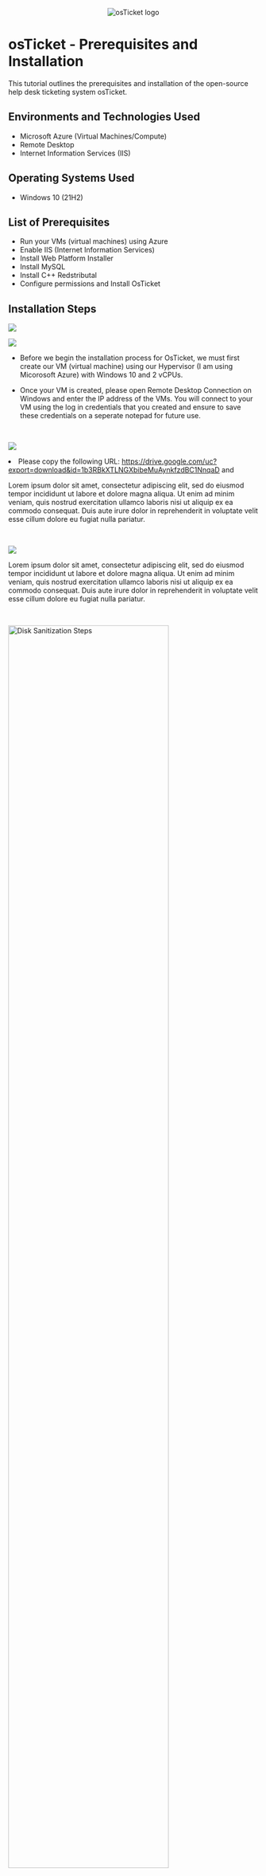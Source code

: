 <p align="center">
<img src="https://i.imgur.com/Clzj7Xs.png" alt="osTicket logo"/>
</p>

<h1>osTicket - Prerequisites and Installation</h1>
This tutorial outlines the prerequisites and installation of the open-source help desk ticketing system osTicket.<br />

<h2>Environments and Technologies Used</h2>

- Microsoft Azure (Virtual Machines/Compute)
- Remote Desktop
- Internet Information Services (IIS)

<h2>Operating Systems Used </h2>

- Windows 10</b> (21H2)

<h2>List of Prerequisites</h2>

- Run your VMs (virtual machines) using Azure 
- Enable IIS (Internet Information Services) 
- Install Web Platform Installer 
- Install MySQL
- Install C++ Redstributal
- Configure permissions and Install OsTicket

<h2>Installation Steps</h2>
</p>
<p>
 <img src="https://github.com/user-attachments/assets/51043e25-9ce1-4b73-8953-af76c1e81d30"
   </p>
  <p>
<img src="https://github.com/user-attachments/assets/7a017ee2-01cf-43fc-9e55-b697733658fb"
</p>
<p>
  
- Before we begin the installation process for OsTicket, we must first create our VM (virtual machine) using our Hypervisor (I am using Micorosoft Azure) with Windows 10 and 2 vCPUs. 
  
- Once your VM is created, please open Remote Desktop Connection on Windows and enter the IP address of the VMs. You will connect to your VM using the log in credentials that you created and ensure to save these credentials on a seperate notepad for future use.
</p>
<br />
<p>
<img src="https://github.com/user-attachments/assets/c0478451-cfdf-4da8-ac22-c067038e3e1a"

- Please copy the following URL: https://drive.google.com/uc?export=download&id=1b3RBkXTLNGXbibeMuAynkfzdBC1NnqaD and
 

</p>
<p>
Lorem ipsum dolor sit amet, consectetur adipiscing elit, sed do eiusmod tempor incididunt ut labore et dolore magna aliqua. Ut enim ad minim veniam, quis nostrud exercitation ullamco laboris nisi ut aliquip ex ea commodo consequat. Duis aute irure dolor in reprehenderit in voluptate velit esse cillum dolore eu fugiat nulla pariatur.
</p>
<br />
<p>
<img src="https://github.com/user-attachments/assets/09895fc7-b872-4ffc-a4c4-7a114ae301cc" />

</p>
<p>
Lorem ipsum dolor sit amet, consectetur adipiscing elit, sed do eiusmod tempor incididunt ut labore et dolore magna aliqua. Ut enim ad minim veniam, quis nostrud exercitation ullamco laboris nisi ut aliquip ex ea commodo consequat. Duis aute irure dolor in reprehenderit in voluptate velit esse cillum dolore eu fugiat nulla pariatur.
</p>
<br />

<p>
<img src="https://i.imgur.com/DJmEXEB.png" height="80%" width="80%" alt="Disk Sanitization Steps"/>
</p>
<p>
Lorem ipsum dolor sit amet, consectetur adipiscing elit, sed do eiusmod tempor incididunt ut labore et dolore magna aliqua. Ut enim ad minim veniam, quis nostrud exercitation ullamco laboris nisi ut aliquip ex ea commodo consequat. Duis aute irure dolor in reprehenderit in voluptate velit esse cillum dolore eu fugiat nulla pariatur.
</p>
<br />
